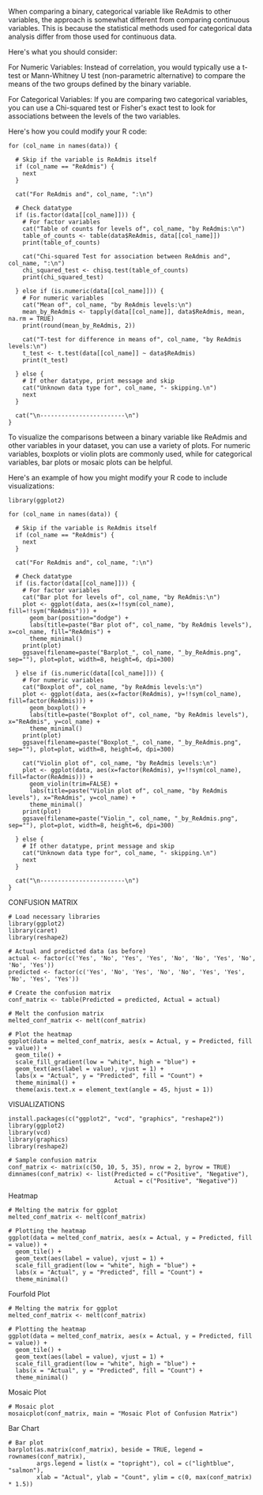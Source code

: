 
When comparing a binary, categorical variable like ReAdmis to other variables, the approach is somewhat different from comparing continuous variables. This is because the statistical methods used for categorical data analysis differ from those used for continuous data.

Here's what you should consider:

For Numeric Variables: Instead of correlation, you would typically use a t-test or Mann-Whitney U test (non-parametric alternative) to compare the means of the two groups defined by the binary variable.

For Categorical Variables: If you are comparing two categorical variables, you can use a Chi-squared test or Fisher's exact test to look for associations between the levels of the two variables.

Here's how you could modify your R code:

```
for (col_name in names(data)) {
  
  # Skip if the variable is ReAdmis itself
  if (col_name == "ReAdmis") {
    next
  }
  
  cat("For ReAdmis and", col_name, ":\n")
  
  # Check datatype
  if (is.factor(data[[col_name]])) {
    # For factor variables
    cat("Table of counts for levels of", col_name, "by ReAdmis:\n")
    table_of_counts <- table(data$ReAdmis, data[[col_name]])
    print(table_of_counts)
    
    cat("Chi-squared Test for association between ReAdmis and", col_name, ":\n")
    chi_squared_test <- chisq.test(table_of_counts)
    print(chi_squared_test)
    
  } else if (is.numeric(data[[col_name]])) {
    # For numeric variables
    cat("Mean of", col_name, "by ReAdmis levels:\n")
    mean_by_ReAdmis <- tapply(data[[col_name]], data$ReAdmis, mean, na.rm = TRUE)
    print(round(mean_by_ReAdmis, 2))
    
    cat("T-test for difference in means of", col_name, "by ReAdmis levels:\n")
    t_test <- t.test(data[[col_name]] ~ data$ReAdmis)
    print(t_test)
    
  } else {
    # If other datatype, print message and skip
    cat("Unknown data type for", col_name, "- skipping.\n")
    next
  }
  
  cat("\n------------------------\n")
}
```

To visualize the comparisons between a binary variable like ReAdmis and other variables in your dataset, you can use a variety of plots. For numeric variables, boxplots or violin plots are commonly used, while for categorical variables, bar plots or mosaic plots can be helpful.

Here's an example of how you might modify your R code to include visualizations:

```
library(ggplot2)

for (col_name in names(data)) {
  
  # Skip if the variable is ReAdmis itself
  if (col_name == "ReAdmis") {
    next
  }
  
  cat("For ReAdmis and", col_name, ":\n")
  
  # Check datatype
  if (is.factor(data[[col_name]])) {
    # For factor variables
    cat("Bar plot for levels of", col_name, "by ReAdmis:\n")
    plot <- ggplot(data, aes(x=!!sym(col_name), fill=!!sym("ReAdmis"))) +
      geom_bar(position="dodge") +
      labs(title=paste("Bar plot of", col_name, "by ReAdmis levels"), x=col_name, fill="ReAdmis") +
      theme_minimal()
    print(plot)
    ggsave(filename=paste("Barplot_", col_name, "_by_ReAdmis.png", sep=""), plot=plot, width=8, height=6, dpi=300)
    
  } else if (is.numeric(data[[col_name]])) {
    # For numeric variables
    cat("Boxplot of", col_name, "by ReAdmis levels:\n")
    plot <- ggplot(data, aes(x=factor(ReAdmis), y=!!sym(col_name), fill=factor(ReAdmis))) +
      geom_boxplot() +
      labs(title=paste("Boxplot of", col_name, "by ReAdmis levels"), x="ReAdmis", y=col_name) +
      theme_minimal()
    print(plot)
    ggsave(filename=paste("Boxplot_", col_name, "_by_ReAdmis.png", sep=""), plot=plot, width=8, height=6, dpi=300)
    
    cat("Violin plot of", col_name, "by ReAdmis levels:\n")
    plot <- ggplot(data, aes(x=factor(ReAdmis), y=!!sym(col_name), fill=factor(ReAdmis))) +
      geom_violin(trim=FALSE) +
      labs(title=paste("Violin plot of", col_name, "by ReAdmis levels"), x="ReAdmis", y=col_name) +
      theme_minimal()
    print(plot)
    ggsave(filename=paste("Violin_", col_name, "_by_ReAdmis.png", sep=""), plot=plot, width=8, height=6, dpi=300)
    
  } else {
    # If other datatype, print message and skip
    cat("Unknown data type for", col_name, "- skipping.\n")
    next
  }
  
  cat("\n------------------------\n")
}
```
CONFUSION MATRIX

```
# Load necessary libraries
library(ggplot2)
library(caret)
library(reshape2)

# Actual and predicted data (as before)
actual <- factor(c('Yes', 'No', 'Yes', 'Yes', 'No', 'No', 'Yes', 'No', 'No', 'Yes'))
predicted <- factor(c('Yes', 'No', 'Yes', 'No', 'No', 'Yes', 'Yes', 'No', 'Yes', 'Yes'))

# Create the confusion matrix
conf_matrix <- table(Predicted = predicted, Actual = actual)

# Melt the confusion matrix
melted_conf_matrix <- melt(conf_matrix)

# Plot the heatmap
ggplot(data = melted_conf_matrix, aes(x = Actual, y = Predicted, fill = value)) +
  geom_tile() +
  scale_fill_gradient(low = "white", high = "blue") +
  geom_text(aes(label = value), vjust = 1) +
  labs(x = "Actual", y = "Predicted", fill = "Count") +
  theme_minimal() +
  theme(axis.text.x = element_text(angle = 45, hjust = 1))

```

VISUALIZATIONS

```
install.packages(c("ggplot2", "vcd", "graphics", "reshape2"))
library(ggplot2)
library(vcd)
library(graphics)
library(reshape2)

# Sample confusion matrix
conf_matrix <- matrix(c(50, 10, 5, 35), nrow = 2, byrow = TRUE)
dimnames(conf_matrix) <- list(Predicted = c("Positive", "Negative"), 
                              Actual = c("Positive", "Negative"))

```
Heatmap
```
# Melting the matrix for ggplot
melted_conf_matrix <- melt(conf_matrix)

# Plotting the heatmap
ggplot(data = melted_conf_matrix, aes(x = Actual, y = Predicted, fill = value)) +
  geom_tile() +
  geom_text(aes(label = value), vjust = 1) +
  scale_fill_gradient(low = "white", high = "blue") +
  labs(x = "Actual", y = "Predicted", fill = "Count") +
  theme_minimal()

```
Fourfold Plot
```
# Melting the matrix for ggplot
melted_conf_matrix <- melt(conf_matrix)

# Plotting the heatmap
ggplot(data = melted_conf_matrix, aes(x = Actual, y = Predicted, fill = value)) +
  geom_tile() +
  geom_text(aes(label = value), vjust = 1) +
  scale_fill_gradient(low = "white", high = "blue") +
  labs(x = "Actual", y = "Predicted", fill = "Count") +
  theme_minimal()

```
Mosaic Plot
```
# Mosaic plot
mosaicplot(conf_matrix, main = "Mosaic Plot of Confusion Matrix")

```
Bar Chart
```
# Bar plot
barplot(as.matrix(conf_matrix), beside = TRUE, legend = rownames(conf_matrix),
        args.legend = list(x = "topright"), col = c("lightblue", "salmon"),
        xlab = "Actual", ylab = "Count", ylim = c(0, max(conf_matrix) * 1.5))

```


